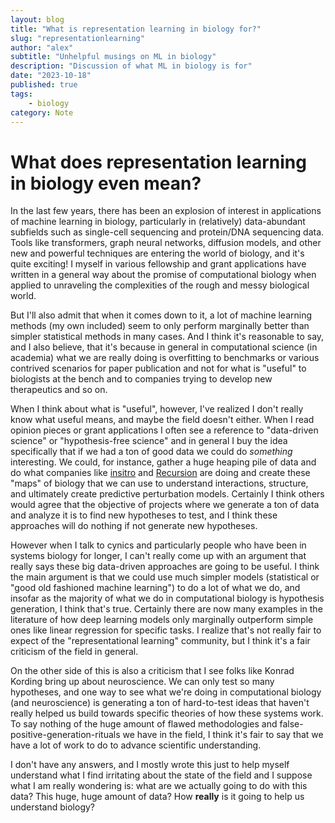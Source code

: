 ```yaml
---
layout: blog
title: "What is representation learning in biology for?"
slug: "representationlearning"
author: "alex"
subtitle: "Unhelpful musings on ML in biology"
description: "Discussion of what ML in biology is for"
date: "2023-10-18"
published: true
tags: 
    - biology
category: Note
---
```


# What does representation learning in biology even mean?

In the last few years, there has been an explosion of interest in applications of machine learning in biology, particularly in (relatively) data-abundant subfields such as single-cell sequencing and protein/DNA sequencing data. Tools like transformers, graph neural networks, diffusion models, and other new and powerful techniques are entering the world of biology, and it's quite exciting! I myself in various fellowship and grant applications have written in a general way about the promise of computational biology when applied to unraveling the complexities of the rough and messy biological world. 

But I'll also admit that when it comes down to it, a lot of machine learning methods (my own included) seem to only perform marginally better than simpler statistical methods in many cases. And I think it's reasonable to say, and I also believe, that it's because in general in computational science (in academia) what we are really doing is overfitting to benchmarks or various contrived scenarios for paper publication and not for what is "useful" to biologists at the bench and to companies trying to develop new therapeutics and so on. 

When I think about what is "useful", however, I've realized I don't really know what useful means, and maybe the field doesn't either. When I read opinion pieces or grant applications I often see a reference to "data-driven science" or "hypothesis-free science" and in general I buy the idea specifically that if we had a ton of good data we could do *something* interesting. We could, for instance, gather a huge heaping pile of data and do what companies like [insitro](https://www.biorxiv.org/content/10.1101/2023.08.13.553051v1.full) and [Recursion](https://www.biorxiv.org/content/10.1101/2022.12.09.519400v1.full) are doing and create these "maps" of biology that we can use to understand interactions, structure, and ultimately create predictive perturbation models. Certainly I think others would agree that the objective of projects where we generate a ton of data and analyze it is to find new hypotheses to test, and I think these approaches will do nothing if not generate new hypotheses. 

However when I talk to cynics and particularly people who have been in systems biology for longer, I can't really come up with an argument that really says these big data-driven approaches are going to be useful. I think the main argument is that we could use much simpler models (statistical or "good old fashioned machine learning") to do a lot of what we do, and insofar as the majority of what we do in computational biology is hypothesis generation, I think that's true. Certainly there are now many examples in the literature of how deep learning models only marginally outperform simple ones like linear regression for specific tasks. I realize that's not really fair to expect of the "representational learning" community, but I think it's a fair criticism of the field in general.

On the other side of this is also a criticism that I see folks like Konrad Kording bring up about neuroscience. We can only test so many hypotheses, and one way to see what we're doing in computational biology (and neuroscience) is generating a ton of hard-to-test ideas that haven't really helped us build towards specific theories of how these systems work. To say nothing of the huge amount of flawed methodologies and false-positive-generation-rituals we have in the field, I think it's fair to say that we have a lot of work to do to advance scientific understanding. 

I don't have any answers, and I mostly wrote this just to help myself understand what I find irritating about the state of the field and I suppose what I am really wondering is: what are we actually going to do with this data? This huge, huge amount of data? How **really** is it going to help us understand biology?

